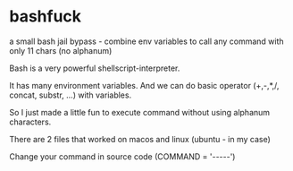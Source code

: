 # bashfuck
a small bash jail bypass - combine env variables to call any command with only 11 chars (no alphanum)

Bash is a very powerful shellscript-interpreter.

It has many environment variables. And we can do basic operator (+,-,*,/, concat, substr, ...) with variables.

So I just made a little fun to execute command without using alphanum characters.

There are 2 files that worked on macos and linux (ubuntu - in my case)

Change your command in source code (COMMAND = '-----')
